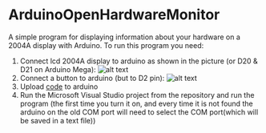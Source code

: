 # ArduinoOpenHardwareMonitor
A simple program for displaying information about your hardware on a 2004A display with Arduino.
To run this program you need:
1. Connect lcd 2004A display to arduino as shown in the picture (or D20 & D21 on Arduino Mega):
![alt text](https://arduino-ide.com/uploads/posts/2020-02/1582725384_podkljuchenie-lcd-2004a-k-arduino.png)
2. Connect a button to arduino (but to D2 pin):
![alt text](https://roboticsbackend.com/wp-content/uploads/2020/12/arduino_push_button_no_pull_up_down.png)
3. Upload [code](https://github.com/mrdekan/ArduinoOpenHardwareMonitor/blob/master/Arduino/HardwareMonitor/HardwareMonitor.ino) to arduino
4. Run the Microsoft Visual Studio project from the repository and run the program (the first time you turn it on, and every time it is not found the arduino on the old COM port will need to select the COM port(which will be saved in a text file))
